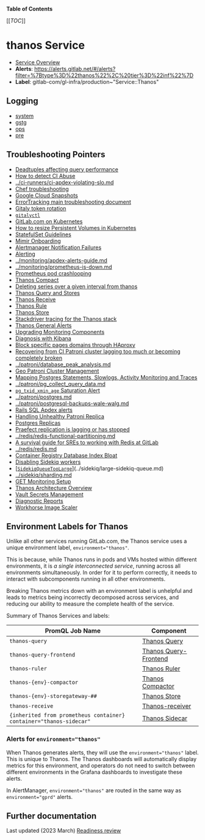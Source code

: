 <!-- MARKER: do not edit this section directly. Edit services/service-catalog.yml then run scripts/generate-docs -->

**Table of Contents**

[[_TOC_]]

# thanos Service

* [Service Overview](https://dashboards.gitlab.net/d/thanos-main/thanos-overview)
* **Alerts**: <https://alerts.gitlab.net/#/alerts?filter=%7Btype%3D%22thanos%22%2C%20tier%3D%22inf%22%7D>
* **Label**: gitlab-com/gl-infra/production~"Service::Thanos"

## Logging

* [system](https://log.gprd.gitlab.net/goto/3a0b51d10d33c9558765e97640acb325)
* [gstg](https://nonprod-log.gitlab.net/goto/73178d30-ab9a-11ed-9af2-6131f0ee4ce6)
* [ops](https://nonprod-log.gitlab.net/goto/c3052140-ab9a-11ed-9af2-6131f0ee4ce6)
* [pre](https://nonprod-log.gitlab.net/goto/f5420010-ab9a-11ed-9af2-6131f0ee4ce6)

## Troubleshooting Pointers

* [Deadtuples affecting query performance](../ci-runners/CiRunnersServiceQueuingQueriesDurationApdexSLOViolation.md)
* [How to detect CI Abuse](../ci-runners/ci-abuse-handling.md)
* [../ci-runners/ci-apdex-violating-slo.md](../ci-runners/ci-apdex-violating-slo.md)
* [Chef troubleshooting](../config_management/chef-troubleshooting.md)
* [Google Cloud Snapshots](../disaster-recovery/gcp-snapshots.md)
* [ErrorTracking main troubleshooting document](../errortracking/overview.md)
* [Gitaly token rotation](../gitaly/gitaly-token-rotation.md)
* [`gitalyctl`](../gitaly/gitalyctl.md)
* [GitLab.com on Kubernetes](../kube/k8s-new-cluster.md)
* [How to resize Persistent Volumes in Kubernetes](../kube/k8s-pvc-resize.md)
* [StatefulSet Guidelines](../kube/sts-guidelines.md)
* [Mimir Onboarding](../mimir/getting-started.md)
* [Alertmanager Notification Failures](../monitoring/alertmanager-notification-failures.md)
* [Alerting](../monitoring/alerts_manual.md)
* [../monitoring/apdex-alerts-guide.md](../monitoring/apdex-alerts-guide.md)
* [../monitoring/prometheus-is-down.md](../monitoring/prometheus-is-down.md)
* [Prometheus pod crashlooping](../monitoring/prometheus-pod-crashlooping.md)
* [Thanos Compact](../monitoring/thanos-compact.md)
* [Deleting series over a given interval from thanos](../monitoring/thanos-delete-series-interval.md)
* [Thanos Query and Stores](../monitoring/thanos-query.md)
* [Thanos Receive](../monitoring/thanos-receive.md)
* [Thanos Rule](../monitoring/thanos-rule.md)
* [Thanos Store](../monitoring/thanos-store.md)
* [Stackdriver tracing for the Thanos stack](../monitoring/thanos-tracing.md)
* [Thanos General Alerts](../monitoring/thanos.md)
* [Upgrading Monitoring Components](../monitoring/upgrades.md)
* [Diagnosis with Kibana](../onboarding/kibana-diagnosis.md)
* [Block specific pages domains through HAproxy](../pages/block-pages-domain.md)
* [Recovering from CI Patroni cluster lagging too much or becoming completely broken](../patroni-ci/recovering_patroni_ci_intense_lagging_or_replication_stopped.md)
* [../patroni/database_peak_analysis.md](../patroni/database_peak_analysis.md)
* [Geo Patroni Cluster Management](../patroni/geo-patroni-cluster.md)
* [Mapping Postgres Statements, Slowlogs, Activity Monitoring and Traces](../patroni/mapping_statements.md)
* [../patroni/pg_collect_query_data.md](../patroni/pg_collect_query_data.md)
* [`pg_txid_xmin_age` Saturation Alert](../patroni/pg_xid_xmin_age_alert.md)
* [../patroni/postgres.md](../patroni/postgres.md)
* [../patroni/postgresql-backups-wale-walg.md](../patroni/postgresql-backups-wale-walg.md)
* [Rails SQL Apdex alerts](../patroni/rails-sql-apdex-slow.md)
* [Handling Unhealthy Patroni Replica](../patroni/unhealthy_patroni_node_handling.md)
* [Postgres Replicas](../postgres-dr-delayed/postgres-dr-replicas.md)
* [Praefect replication is lagging or has stopped](../praefect/praefect-replication.md)
* [../redis/redis-functional-partitioning.md](../redis/redis-functional-partitioning.md)
* [A survival guide for SREs to working with Redis at GitLab](../redis/redis-survival-guide-for-sres.md)
* [../redis/redis.md](../redis/redis.md)
* [Container Registry Database Index Bloat](../registry/db-index-bloat.md)
* [Disabling Sidekiq workers](../sidekiq/disabling-a-worker.md)
* [[`SidekiqQueueTooLarge`](../../rules/sidekiq-queues.yml)](../sidekiq/large-sidekiq-queue.md)
* [../sidekiq/sharding.md](../sidekiq/sharding.md)
* [GET Monitoring Setup](../staging-ref/get-monitoring-setup.md)
* [Thanos Architecture Overview](architecture.md)
* [Vault Secrets Management](../vault/vault.md)
* [Diagnostic Reports](../web/diagnostic-reports.md)
* [Workhorse Image Scaler](../web/workhorse-image-scaler.md)
<!-- END_MARKER -->

## Environment Labels for Thanos

Unlike all other services running GitLab.com, the Thanos service uses a unique environment label, `environment="thanos"`.

This is because, while Thanos runs in pods and VMs hosted within different environments, it is _a single interconnected service_, running across all environments simultaneously. In order for it to perform correctly, it needs to interact with subcomponents running in all other environments.

Breaking Thanos metrics down with an environment label is unhelpful and leads to metrics being incorrectly decomposed across services, and reducing our ability to measure the complete health of the service.

Summary of Thanos Services and labels:

| PromQL Job Name           | Component                         |
|---------------------------|-----------------------------------|
| `thanos-query`            | [Thanos Query](https://gitlab.com/gitlab-com/gl-infra/readiness/-/blob/master/thanos/overview.md#thanos-queryfrontend) |
| `thanos-query-frontend`   | [Thanos Query- Frontend](https://gitlab.com/gitlab-com/gl-infra/readiness/-/blob/master/thanos/overview.md#thanos-queryfrontend) |
| `thanos-ruler`            | [Thanos Ruler](https://gitlab.com/gitlab-com/gl-infra/readiness/-/blob/master/thanos/overview.md#thanos-rule) |
| `thanos-{env}-compactor`  | [Thanos Compactor](https://gitlab.com/gitlab-com/gl-infra/readiness/-/blob/master/thanos/overview.md#thanos-compact) |
| `thanos-{env}-storegateway-## `  | [Thanos Store](https://gitlab.com/gitlab-com/gl-infra/readiness/-/blob/master/thanos/overview.md#thanos-store) |
| `thanos-receive`          | [Thanos-receiver](https://gitlab.com/gitlab-com/gl-infra/readiness/-/blob/master/thanos/overview.md#thanos-receive) |
| `{inherited from prometheus container}` `container="thanos-sidecar"`  | [Thanos Sidecar](https://gitlab.com/gitlab-com/gl-infra/readiness/-/blob/master/thanos/overview.md#thanos-sidecar) |

### Alerts for `environment="thanos"`

When Thanos generates alerts, they will use the `environment="thanos"` label. This is unique to Thanos. The Thanos dashboards will automatically display metrics for this environment, and operators do not need to switch between different environments in the Grafana dashboards to investigate these alerts.

In AlertManager, `environment="thanos"` are routed in the same way as `environment="gprd"` alerts.

<!-- ## Summary -->

<!-- ## Architecture -->

<!-- ## Performance -->

<!-- ## Scalability -->

<!-- ## Availability -->

<!-- ## Durability -->

<!-- ## Security/Compliance -->

<!-- ## Monitoring/Alerting -->

<!-- ## Links to further Documentation -->

## Further documentation

Last updated (2023 March) [Readiness review](https://gitlab.com/gitlab-com/gl-infra/readiness/-/blob/master/thanos/overview.md)
